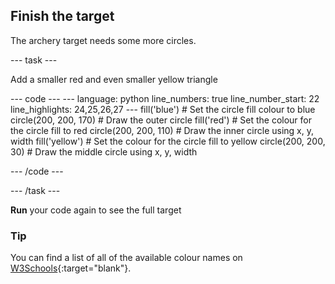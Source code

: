<h2 class="c-project-heading--task">Finish the target</h2>

The archery target needs some more circles.

--- task ---

Add a smaller red and even smaller yellow triangle

<div class="c-project-code">
--- code ---
---
language: python
line_numbers: true
line_number_start: 22
line_highlights: 24,25,26,27
---
    fill('blue')  # Set the circle fill colour to blue
    circle(200, 200, 170)  # Draw the outer circle
    fill('red')  # Set the colour for the circle fill to red
    circle(200, 200, 110)  # Draw the inner circle using x, y, width
    fill('yellow')  # Set the colour for the circle fill to yellow      
    circle(200, 200, 30)  # Draw the middle circle using x, y, width

--- /code ---
</div>

--- /task ---

**Run** your code again to see the full target

<div class="c-project-callout c-project-callout--tip">

### Tip
You can find a list of all of the available colour names on [W3Schools](https://www.w3schools.com/colors/colors_names.asp){:target="blank"}. 

</div>